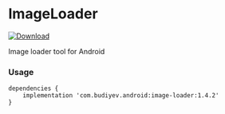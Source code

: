 # ImageLoader
[![Download](https://api.bintray.com/packages/yuriy-budiyev/maven/image-loader/images/download.svg)](https://bintray.com/yuriy-budiyev/maven/image-loader/_latestVersion)

Image loader tool for Android

### Usage
```
dependencies {
    implementation 'com.budiyev.android:image-loader:1.4.2'
}
```
